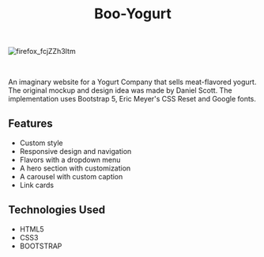 <h1 align="center"> Boo-Yogurt </h1>

<br>

![firefox_fcjZZh3Itm](https://user-images.githubusercontent.com/109097651/178761133-27bdc977-9f9e-4252-a2a1-0ad8fd5d5651.gif)

<br>

An imaginary website for a Yogurt Company that sells meat-flavored yogurt. The original mockup and design idea was made by Daniel Scott. The implementation uses Bootstrap 5, Eric Meyer's CSS Reset and Google fonts.

## Features

- Custom style
- Responsive design and navigation
- Flavors with a dropdown menu
- A hero section with customization
- A carousel with custom caption
- Link cards

## Technologies Used

- HTML5
- CSS3
- BOOTSTRAP
